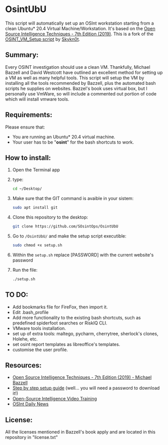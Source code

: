 # OsintUbU
This script will automatically set up an OSInt workstation starting from a clean Ubuntu* 20.4 Virtual Machine/Workstation. 
It's based on the [Open Source Intelligence Techniques - 7th Edition (2019)](https://inteltechniques.com/book1.html).
This is a fork of the [OSINT_VM_Setup script](https://github.com/Skykn0t/OSINT_VM_Setup) by [Skykn0t](https://github.com/Skykn0t).


## Summary:
Every OSINT investigation should use a clean VM.
Thankfully, Michael Bazzell and David Westcott have outlined an excellent method for setting up a VM as well as many helpful tools.
This script will setup the VM by installing all the tools recommended by Bazzell, plus the automated bash scripts he supplies on websites.
Bazzel's book uses virtual box, but I personally use VmWare, so will include a commented out portion of code which will install vmware tools. 


## Requirements:
Please ensure that:
- You are running an Ubuntu* 20.4 virtual machine.
- Your user has to be "**osint**" for the bash shortcuts to work.


## How to install:
1) Open the Terminal app

2) type:
    ```bash
    cd ~/Desktop/
    ```
3) Make sure that the GIT command is avaible in your sistem:
    ```bash
    sudo apt install git
    ```
4) Clone this repository to the desktop: 
    ```bash
    git clone https://github.com/SOsintOps/OsintUbU
    ```

5) Go to ```/OsintUbU/``` and make the setup script executible:
    ```bash
    sudo chmod +x setup.sh
    ```
6) Within the ```setup.sh``` replace [PASSWORD] with the current website's password

7) Run the file:
    ```bash
    ./setup.sh
    ```


## TO DO:
- Add bookmarks file for FireFox, then import it.
- Edit .bash_profile
- Add more functionality to the existing bash shortcuts, such as predefined spiderfoot searches or RiskIQ CLI. 
- VMware tools installation.
- set up  of extra tools: maltego, pycharm, cherrytree, sherlock's clones, Holehe, etc.
- set osint report templates as libreoffice's templates.
- customise the user profile.

## Resources:
- [Open Source Intelligence Techniques - 7th Edition (2019) - Michael Bazzell](https://inteltechniques.com/book1.html)
- [Step by step setup guide](https://inteltechniques.com/osintbook/linux.20.txt) (well... you will need a password to download it!)
- [Open-Source Intelligence Video Training](https://www.inteltechniques.net/courses/open-source-intelligence)
- [OSInt Daily News](https://osintops.com/en/)



## License:
All the licenses mentioned in Bazzell's book apply and are located in this repository in "license.txt" 
